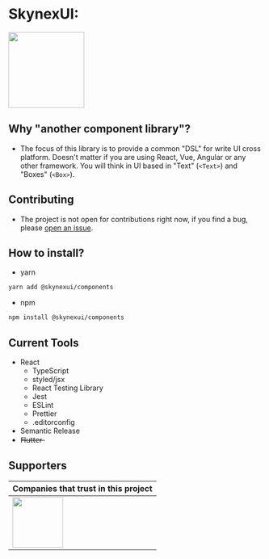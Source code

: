 # SkynexUI:

[<img width="150px" src="https://www.datocms-assets.com/31049/1618983297-powered-by-vercel.svg" />](https://vercel.com/?utm_source=skynexui&utm_campaign=oss)

<!-- Docs Structure: https://github.com/skynexui/docs/tree/6113e6cc169665aff4805d074eceb32f428fb1bc/packages/docs/pages -->

## Why "another component library"?
- The focus of this library is to provide a common "DSL" for write UI cross platform. Doesn't matter if you are using React, Vue, Angular or any other framework. You will think in UI based in "Text" (`<Text>`) and "Boxes" (`<Box>`).

## Contributing
- The project is not open for contributions right now, if you find a bug, please [open an issue](https://github.com/skynexui/components/issues).

## How to install?
- yarn
```sh
yarn add @skynexui/components
```

- npm
```sh
npm install @skynexui/components
```

## Current Tools
- React
  - TypeScript
  - styled/jsx
  - React Testing Library
  - Jest
  - ESLint
  - Prettier
  - .editorconfig
- Semantic Release
- F̶l̶u̶t̶t̶e̶r̶

## Supporters

| Companies that trust in this project |
| --- |
| [<img src="https://www.likeaboss.com.br/wp-content/uploads/2016/02/alura-dark.svg" width="100px" />](https://alura.com.br/?utm_source=skynexui&utm_campaign=oss) |
